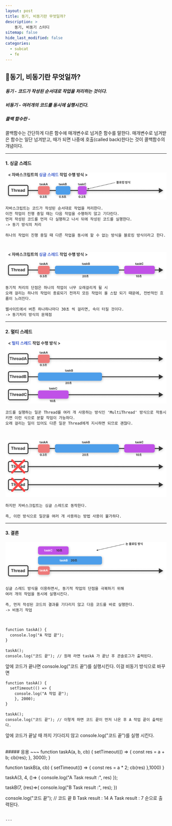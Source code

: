 ```yaml
---
layout: post
title: 동기, 비동기란 무엇일까?
description: >
    동기, 비동기 스터디
sitemap: false
hide_last_modified: false
categories:
  - subcat
  - fe
---
```


## 📌동기, 비동기란 무엇일까?

##### 동기 - 코드가 작성된 순서대로 작업을 처리하는 것이다.
##### 비동기 - 여러개의 코드를 동시에 실행시킨다.
##### 콜백 함수란 -
콜백함수는 간단하게 다른 함수에 매개변수로 넘겨준 함수를 말한다.
매개변수로 넘겨받은 함수는 일단 넘겨받고, 때가 되면 나중에 호출(called back)한다는 것이 콜백함수의 개념이다.

---

#### 1. 싱글 스레드

![그림1](/assets/img/blog/study/single_thread.png)
~~~
자바스크립트는 코드가 작성된 순서대로 작업을 처리한다.
이전 작업이 진행 중일 때는 다음 작업을 수행하지 않고 기다린다.
먼저 작성된 코드를 먼저 다 실행하고 나서 뒤에 작성된 코드를 실행한다.
-> 동기 방식의 처리

하나의 작업이 진행 중일 때 다른 작업을 동시에 할 수 없는 방식을 블로킹 방식이라고 한다.
~~~
<br>

![그림2](/assets/img/blog/study/single_thread_two.png)
~~~
동기적 처리의 단점은 하나의 작업이 너무 오래걸리게 될 시
오래 걸리는 하나의 작업이 종료되기 전까지 모든 작업이 올 스탑 되기 때문에, 전반적인 흐름이 느려진다.

웹사이트에서 버튼 하나하나마다 30초 씩 걸리면, 속이 터질 것이다.
-> 동기처리 방식의 문제점
~~~


---


#### 2. 멀티 스레드

![그림3](/assets/img/blog/study/multi_thread.png)
~~~
코드를 실행하는 일꾼 Thread를 여러 개 사용하는 방식인 'MultiThread' 방식으로 작동시키면 이런 식으로 분할 작업이 가능하다.
오래 걸리는 일이 있어도 다른 일꾼 Thread에게 지시하면 되므로 괜찮다.
~~~
<br>

![그림4](/assets/img/blog/study/multi_thread_two.png)
~~~
하지만 자바스크립트는 싱글 스레드로 동작한다.

즉, 이런 방식으로 일꾼을 여러 개 사용하는 방법 사용이 불가하다.
~~~
---

#### 3. 결론

![그림5](/assets/img/blog/study/non_block.png)
~~~
싱글 스레드 방식을 이용하면서, 동기적 작업의 단점을 극복하기 위해
여러 개의 작업을 동시에 실행시킨다.

즉, 먼저 작성된 코드의 결과를 기다리지 않고 다음 코드를 바로 실행한다.
-> 비동기 작업
~~~
<br>

~~~
function taskA() {
  console.log("A 작업 끝");
}

taskA();
console.log("코드 끝"); // 원래 라면 taskA 가 끝난 후 콘솔로그가 출력된다.
~~~
앞에 코드가 끝나면 console.log("코드 끝")를 실행시킨다.
이걸 비동기 방식으로 바꾸면
~~~
function taskA() {
  setTimeout(() => {
    console.log("A 작업 끝");
    }, 2000);
}

taskA();
console.log("코드 끝"); // 이렇게 하면 코드 끝이 먼저 나온 후 A 작업 끝이 출력된다.

~~~
앞에 코드가 끝날 때 까지 기다리지 않고 console.log("코드 끝")를 실행 시킨다.

<br>
##### 응용
~~~
function taskA(a, b, cb) {
  setTimeout(() => {
      const res = a + b;
      cb(res);
    }, 3000);
}

function taskB(a, cb) {
  setTimeout(() => {
      const res = a * 2;
      cb(res)
    },1000)
}

taskA(3, 4, ()=> {
  console.log("A Task result :", res)
  });

taskB(7, (res)=>{
  console.log("B Task result :", res);
  })

console.log("코드 끝");
// 코드 끝 B Task result : 14 A Task result : 7 순으로 출력된다.
~~~

---
